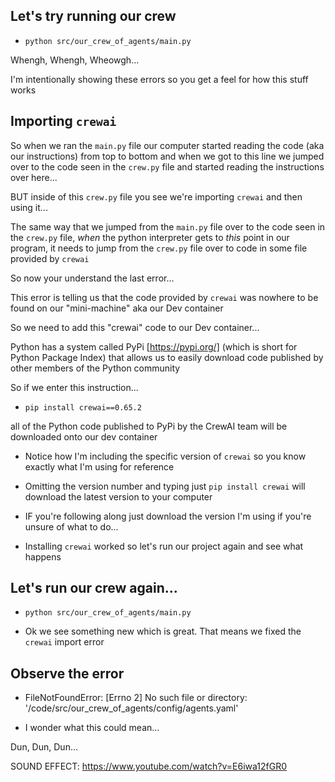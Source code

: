 ## Let's try running our crew

- `python src/our_crew_of_agents/main.py`

Whengh, Whengh, Wheowgh...

I'm intentionally showing these errors so you get a feel for how this stuff works

## Importing `crewai`

So when we ran the `main.py` file our computer started reading the code (aka our instructions) from top to bottom and when we got to this line we jumped over to the code seen in the `crew.py` file and started reading the instructions over here...

BUT inside of this `crew.py` file you see we're importing `crewai` and then using it...

The same way that we jumped from the `main.py` file over to the code seen in the `crew.py` file, *when* the python interpreter gets to *this* point in our program, it needs to jump from the `crew.py` file over to code in some file provided by `crewai`

So now your understand the last error...

This error is telling us that the code provided by `crewai` was nowhere to be found on our "mini-machine" aka our Dev container

So we need to add this "crewai" code to our Dev container...

Python has a system called PyPi [https://pypi.org/] (which is short for Python Package Index) that allows us to easily download code published by other members of the Python community

So if we enter this instruction...

- `pip install crewai==0.65.2`

all of the Python code published to PyPi by the CrewAI team will be downloaded onto our dev container

- Notice how I'm including the specific version of `crewai` so you know exactly what I'm using for reference

- Omitting the version number and typing just `pip install crewai` will download the latest version to your computer

- IF you're following along just download the version I'm using if you're unsure of what to do...

- Installing `crewai` worked so let's run our project again and see what happens

## Let's run our crew again...

- `python src/our_crew_of_agents/main.py`

- Ok we see something new which is great. That means we fixed the `crewai` import error

## Observe the error

- FileNotFoundError: [Errno 2] No such file or directory: '/code/src/our_crew_of_agents/config/agents.yaml'

- I wonder what this could mean...

Dun, Dun, Dun...

SOUND EFFECT: https://www.youtube.com/watch?v=E6iwa12fGR0
